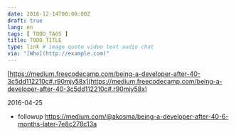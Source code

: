 ```yaml
---
date: 2016-12-14T00:00:00Z
draft: true
lang: en
tags: [ TODO_TAGS ]
title: TODO_TITLE
type: link # image quote video text audio chat
via: "[Who](http://example.com)"
---
```



[https://medium.freecodecamp.com/being-a-developer-after-40-3c5dd112210c#.r90mjy58x](https://medium.freecodecamp.com/being-a-developer-after-40-3c5dd112210c#.r90mjy58x)

2016-04-25

+ followup
https://medium.com/@akosma/being-a-developer-after-40-6-months-later-7e8c278c13a
